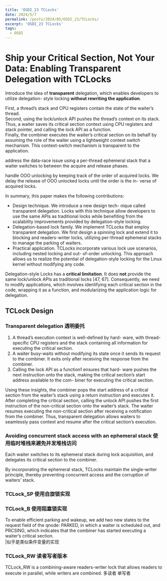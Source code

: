 ```yaml
---
title: 'OSDI_23 TCLocks'
date: 2024/5/7
permalink: /posts/2024/05/OSDI_23/TCLocks/
excerpt: 'OSDI_23 TCLocks'
tags:
  - OSDI
---
```

# Ship your Critical Section, Not Your Data: Enabling Transparent Delegation with TCLocks

Introduce the idea of **transparent** delegation, which enables developers to utilize delegation- style locking **without rewriting the application**. 

First, a thread’s stack and CPU registers contain the state of the waiter’s thread.  
Second, using the lock/unlock API pushes the thread’s context on its stack. Thus, a waiter saves its critical section context using CPU registers and stack pointer, and calling the lock API as a function.   
Finally, the combiner executes the waiter’s critical section on its behalf by assuming the role of the waiter using a lightweight context switch mechanism. This context-switch mechanism is transparent to the application.

address the data-race issue using a per-thread ephemeral stack that a waiter switches to between the acquire and release phases.

handle OOO unlocking by keeping track of the order of acquired locks. We delay the release of OOO unlocked locks until the order is the in- verse of acquired locks.

In summary, this paper makes the following contributions:   
* Design technique. We introduce a new design tech- nique called transparent delegation. Locks with this
technique allow developers to use the same APIs as traditional locks while benefiting from the scalability improvements provided by delegation-style locking.
* Delegation-based lock family. We implement TCLocks that employ transparent delegation. We first design a spinning lock and extend it to blocking and readers-writer locks, utilizing per-thread ephemeral stacks to manage the parking of waiters.
* Practical application. TCLocks incorporate various lock use scenarios, including nested locking and out- of-order unlocking. This approach allows us to realize the potential of delegation-style locking for the Linux kernel without modifying any code.

Delegation-style Locks has a **critical limitation**. It does **not** provide the same lock/unlock APIs as traditional locks [47, 67]. Consequently, we need to modify applications, which involves identifying each critical section in the code, wrapping it as a function, and modularizing the application logic for delegation. 

## TCLock Design
### Transparent delegation  透明委托
1. A thread’s execution context is well-defined by hard- ware, with thread-specific CPU registers and the stack containing all information for executing the critical section.  
2. A waiter busy-waits without modifying its state once it sends its request to the combiner. It exits only after receiving the response from the combiner.  
3. Calling the lock API as a function1 ensures that hard- ware pushes the next instruction onto the stack, making the critical section’s start address available to the com- biner for executing the critical section.  

Using these insights, the combiner pops the start address of a critical section from the waiter’s stack using a return instruction and executes it. After completing the critical section, calling the unlock API pushes the first instruction of the non-critical section onto the waiter’s stack. The waiter resumes executing the non-critical section after receiving a notification from the combiner. Thus, transparent delegation allows waiters to seamlessly pass context and resume after the critical section’s execution.

### Avoiding concurrent stack access with an ephemeral stack 使用临时堆栈来避免并发堆栈访问

Each waiter switches to its ephemeral stack during lock acquisition, and delegates its critical section to the combiner. 

By incorporating the ephemeral stack, TCLocks maintain the single-writer principle, thereby preventing concurrent access and the corruption of waiters’ stack.

### TCLock_SP 使用自旋锁实现
### TCLock_B 使用阻塞锁实现
To enable efficient parking and wakeup, we add two new states to the request field of the qnode: PARKED, in which a waiter is scheduled out, and PRCSING, which indicates that the combiner has started executing a waiter’s critical section.  
 |似乎是类似条件变量的实现
### TCLock_RW 读者写者版本
TCLock_RW is a combining-aware readers-writer lock that allows readers to execute in parallel, while writers are combined.  多读者 单写者